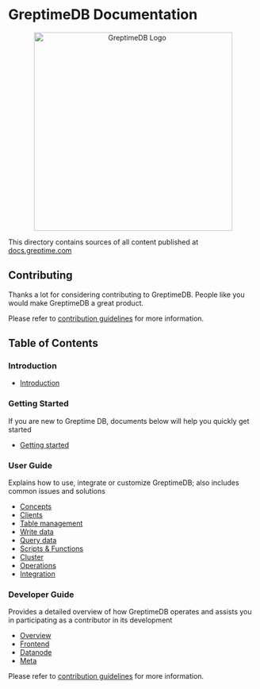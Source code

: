 # GreptimeDB Documentation

<p align="center">
    <img src="/logo-text-padding.png" alt="GreptimeDB Logo" width="400px">
</p>

This directory contains sources of all content published at [docs.greptime.com][1]

[1]: https://docs.greptime.com

## Contributing

Thanks a lot for considering contributing to GreptimeDB. People like you would make
GreptimeDB a great product.

Please refer to [contribution guidelines](./CONTRIBUTING.md) for more information.

## Table of Contents

### Introduction

- [Introduction](./docs/v0.4/index.md)

### Getting Started

If you are new to Greptime DB, documents below will help you quickly get started

- [Getting started](./docs/v0.4/getting-started/overview.md)

### User Guide

Explains how to use, integrate or customize GreptimeDB; also includes common issues and solutions

- [Concepts](./docs/v0.4/user-guide/concepts/overview.md)
- [Clients](./docs/v0.4/user-guide/clients/overview.md)
- [Table management](./docs/v0.4/user-guide/table-management.md)
- [Write data](./docs/v0.4/user-guide/write-data/overview.md)
- [Query data](./docs/v0.4/user-guide/query-data/overview.md)
- [Scripts & Functions](./docs/v0.4/user-guide/scripts-&-functions/overview.md)
- [Cluster](./docs/v0.4/user-guide/cluster.md)
- [Operations](./docs/v0.4/user-guide/Operations/overview.md)
- [Integration](./docs/v0.4/user-guide/integration.md)

### Developer Guide

Provides a detailed overview of how GreptimeDB operates and assists you in participating as a contributor in its development

- [Overview](./docs/v0.4/developer-guide/overview.md)
- [Frontend](./docs/v0.4/developer-guide/frontend/overview.md)
- [Datanode](./docs/v0.4/developer-guide/datanode/overview.md)
- [Meta](./docs/v0.4/developer-guide/meta/overview.md)

Please refer to [contribution guidelines](./CONTRIBUTING.md) for more information.
